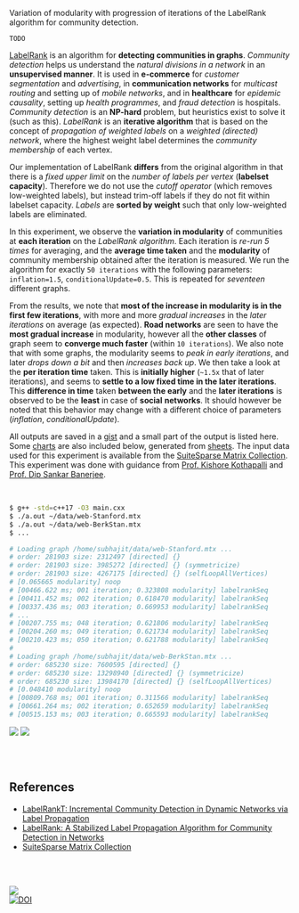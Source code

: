 Variation of modularity with progression of iterations of the LabelRank
algorithm for community detection.

`TODO`

[LabelRank] is an algorithm for **detecting communities in graphs**. *Community*
*detection* helps us understand the *natural divisions in a network* in an
**unsupervised manner**. It is used in **e-commerce** for *customer*
*segmentation* and *advertising*, in **communication networks** for *multicast*
*routing* and setting up of *mobile networks*, and in **healthcare** for
*epidemic causality*, setting up *health programmes*, and *fraud detection* is
hospitals. *Community detection* is an **NP-hard** problem, but heuristics exist
to solve it (such as this). *LabelRank* is an **iterative algorithm** that is
based on the concept of *propagation of weighted labels* on a *weighted*
*(directed) network*, where the highest weight label determines the *community*
*membership* of each vertex.

Our implementation of LabelRank **differs** from the original algorithm in that
there is a *fixed upper limit* on the *number of labels per vertex* (**labelset**
**capacity**). Therefore we do not use the *cutoff operator* (which removes
low-weighted labels), but instead trim-off labels if they do not fit within
labelset capacity. *Labels* are **sorted by weight** such that only low-weighted
labels are eliminated.

In this experiment, we observe the **variation in modularity** of communities at
**each iteration** on the *LabelRank algorithm*. Each iteration is *re-run 5*
*times* for averaging, and the **average time taken** and the **modularity** of
community membership obtained after the iteration is measured. We run the
algorithm for exactly `50 iterations` with the following parameters:
`inflation=1.5`, `conditionalUpdate=0.5`. This is repeated for *seventeen*
different graphs.

From the results, we note that **most of the increase in modularity is in the**
**first few iterations**, with more and more *gradual increases* in the *later*
*iterations* on average (as expected). **Road networks** are seen to have the
**most gradual increase** in modularity, however all the **other classes** of
graph seem to **converge much faster** (within `10 iterations`). We also note
that with some graphs, the modularity seems to *peak in early iterations*, and
later *drops down a bit* and then *increases back up*. We then take a look at
the **per iteration time** taken. This is **initially higher** (`~1.5x` that of
later iterations), and seems to **settle to a low fixed time in the later
iterations**. This **difference in time** taken **between the early** and the
**later iterations** is observed to be the **least** in case of **social**
**networks**. It should however be noted that this behavior may change with a
different choice of parameters (*inflation*, *conditionalUpdate*).

All outputs are saved in a [gist] and a small part of the output is listed here.
Some [charts] are also included below, generated from [sheets]. The input data
used for this experiment is available from the [SuiteSparse Matrix Collection].
This experiment was done with guidance from [Prof. Kishore Kothapalli] and
[Prof. Dip Sankar Banerjee].

<br>

```bash
$ g++ -std=c++17 -O3 main.cxx
$ ./a.out ~/data/web-Stanford.mtx
$ ./a.out ~/data/web-BerkStan.mtx
$ ...

# Loading graph /home/subhajit/data/web-Stanford.mtx ...
# order: 281903 size: 2312497 [directed] {}
# order: 281903 size: 3985272 [directed] {} (symmetricize)
# order: 281903 size: 4267175 [directed] {} (selfLoopAllVertices)
# [0.065665 modularity] noop
# [00466.622 ms; 001 iteration; 0.323808 modularity] labelrankSeq
# [00411.452 ms; 002 iteration; 0.618470 modularity] labelrankSeq
# [00337.436 ms; 003 iteration; 0.669953 modularity] labelrankSeq
# ...
# [00207.755 ms; 048 iteration; 0.621806 modularity] labelrankSeq
# [00204.260 ms; 049 iteration; 0.621734 modularity] labelrankSeq
# [00210.423 ms; 050 iteration; 0.621788 modularity] labelrankSeq
#
# Loading graph /home/subhajit/data/web-BerkStan.mtx ...
# order: 685230 size: 7600595 [directed] {}
# order: 685230 size: 13298940 [directed] {} (symmetricize)
# order: 685230 size: 13984170 [directed] {} (selfLoopAllVertices)
# [0.048410 modularity] noop
# [00809.768 ms; 001 iteration; 0.311566 modularity] labelrankSeq
# [00661.264 ms; 002 iteration; 0.652659 modularity] labelrankSeq
# [00515.153 ms; 003 iteration; 0.665593 modularity] labelrankSeq
```

[![](https://i.imgur.com/vRfVRiv.png)][sheetp]
[![](https://i.imgur.com/pyP1rua.png)][sheetp]

<br>
<br>


## References

- [LabelRankT: Incremental Community Detection in Dynamic Networks via Label Propagation](https://arxiv.org/abs/1305.2006)
- [LabelRank: A Stabilized Label Propagation Algorithm for Community Detection in Networks](https://arxiv.org/abs/1303.0868)
- [SuiteSparse Matrix Collection]

<br>
<br>

[![](https://i.imgur.com/3Xh28zd.jpg)](https://www.youtube.com/watch?v=jabC2s3dlI0)<br>
[![DOI](https://zenodo.org/badge/512477021.svg)](https://zenodo.org/badge/latestdoi/512477021)


[Prof. Dip Sankar Banerjee]: https://sites.google.com/site/dipsankarban/
[Prof. Kishore Kothapalli]: https://faculty.iiit.ac.in/~kkishore/
[SuiteSparse Matrix Collection]: https://sparse.tamu.edu
[LabelRank]: https://arxiv.org/abs/1303.0868
[gist]: https://gist.github.com/wolfram77/bdbbca481ab5f5c28e8f0c458fe70bbb
[charts]: https://imgur.com/a/EoSFi7m
[sheets]: https://docs.google.com/spreadsheets/d/1G7_kUnC-08tnzqHFMnuNKb1o-A3_UcHNrNY1hYBKb2k/edit?usp=sharing
[sheetp]: https://docs.google.com/spreadsheets/d/e/2PACX-1vRTgWekRXMQnKceVf5Eq4YrK2ibUxSOU8cRrkoVSEqQGYXPew2sKyWekSaf5FzxMJoWeLuEU6U8tL0U/pubhtml
